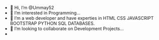 - 👋 Hi, I’m @Ummay52
- 👀 I’m interested in Programming...
- 🌱 I’m a web developer and have experties in HTML CSS JAVASCRIPT BOOTSTRAP PYTHON SQL DATABASES.
- 💞️ I’m looking to collaborate on Development Projects...
-

<!---
Ummay52/Ummay52 is a ✨ special ✨ repository because its `README.md` (this file) appears on your GitHub profile.
You can click the Preview link to take a look at your changes.
--->
